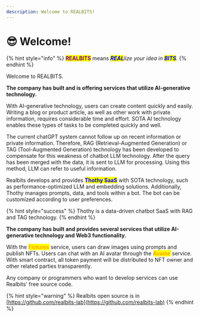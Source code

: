 ```yaml
---
description: Welcome to REALBITS!
---
```


# 😎 Welcome!

{% hint style="info" %}
<mark style="color:purple;">**REALBITS**</mark> means _<mark style="color:blue;">**REAL**</mark>lize your idea in <mark style="color:blue;">**BITS**</mark>_.
{% endhint %}

Welcome to REALBITS.

**The company has built and is offering services that utilize AI-generative technology.**

With AI-generative technology, users can create content quickly and easily. Writing a blog or product article, as well as other work with private information, requires considerable time and effort. SOTA AI technology enables these types of tasks to be completed quickly and well.

The current chatGPT system cannot follow up on recent information or private information. Therefore, RAG (Retrieval-Augmented Generation) or TAG (Tool-Augmented Generation) technology has been developed to compensate for this weakness of chatbot LLM technology. After the query has been merged with the data, it is sent to LLM for processing. Using this method, LLM can refer to useful information.

Realbits develops and provides <mark style="color:blue;">**Thothy SaaS**</mark> with SOTA technology, such as performance-optimized LLM and embedding solutions. Additionally, Thothy manages prompts, data, and tools within a bot. The bot can be customized according to user preferences.

{% hint style="success" %}
Thothy is a data-driven chatbot SaaS with RAG and TAG technology.
{% endhint %}

**The company has built and provides several services that utilize AI-generative technology and Web3 functionality.**

With the <mark style="color:orange;">**Fictures**</mark> service, users can draw images using prompts and publish NFTs. Users can chat with an AI avatar through the <mark style="color:orange;">**Avame**</mark> service. With smart contract, all token payment will be distributed to NFT owner and other related parties transparently.

Any company or programmers who want to develop services can use Realbits' free source code.

{% hint style="warning" %}
Realbits open source is in [https://github.com/realbits-lab](https://github.com/realbits-lab)
{% endhint %}

